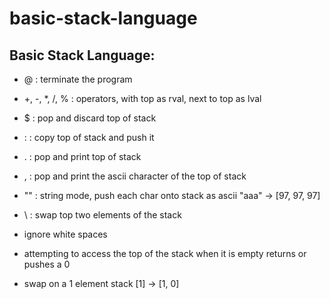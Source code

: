 # basic-stack-language

## Basic Stack Language:

- @             : terminate the program
- +, -, *, /, % : operators, with top as rval, next to top as lval 
- $             : pop and discard top of stack
- :             : copy top of stack and push it
- .             : pop and print top of stack
- ,             : pop and print the ascii character of the top of stack
- ""            : string mode, push each char onto stack as ascii "aaa" -> [97, 97, 97]
- \             : swap top two elements of the stack

- ignore white spaces
- attempting to access the top of the stack when it is empty returns or pushes a 0
- swap on a 1 element stack [1] -> [1, 0]

